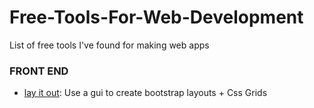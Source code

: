 # Free-Tools-For-Web-Development
List of free tools I've found for making web apps

### FRONT END 
- [lay it out](https://www.layoutit.com): Use a gui to create bootstrap layouts + Css Grids
